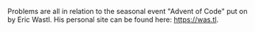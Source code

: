 Problems are all in relation to the seasonal event "Advent of Code" put on by Eric Wastl. His personal site can be found here: https://was.tl.
